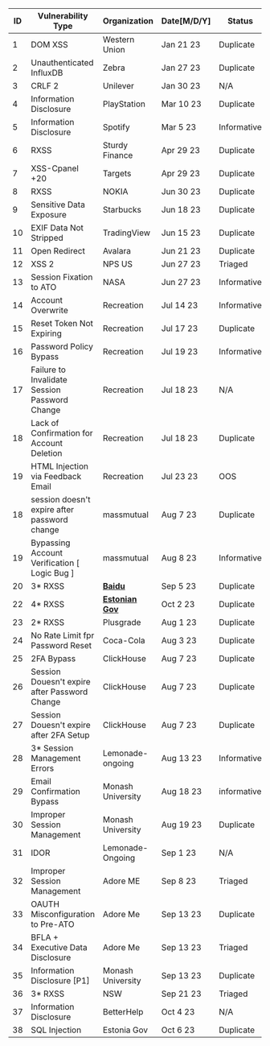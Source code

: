 | ID  | Vulnerability Type                              | Organization             | Date[M/D/Y] | Status         |
| --- | ----------------------------------------------- | -------------------------| ----------  | ---------------|
| 1   | DOM XSS                                         | Western Union            | Jan 21 23   | Duplicate      |
| 2   | Unauthenticated InfluxDB                        | Zebra                    | Jan 27 23   | Duplicate      |
| 3   | CRLF 2                                          | Unilever                 | Jan 30 23   | N/A            |
| 4   | Information Disclosure                          | PlayStation              | Mar 10 23   | Duplicate      |
| 5   | Information Disclosure                          | Spotify                  | Mar 5  23   | Informative    |
| 6   | RXSS                                            | Sturdy Finance           | Apr 29 23   | Duplicate      |
| 7   | XSS-Cpanel +20                                  | Targets                  | Apr 29 23   | Duplicate      |
| 8   | RXSS                                            | NOKIA                    | Jun 30 23   | Duplicate      |
| 9   | Sensitive Data Exposure                         | Starbucks                | Jun 18 23   | Duplicate      |
| 10  | EXIF Data Not Stripped                          | TradingView              | Jun 15 23   | Duplicate      |
| 11  | Open Redirect                                   | Avalara                  | Jun 21 23   | Duplicate      |
| 12  | XSS 2                                           | NPS US                   | Jun 27 23   | Triaged        |
| 13  | Session Fixation to ATO                         | NASA                     | Jun 27 23   | Informative    |
| 14  | Account Overwrite                               | Recreation               | Jul 14 23   | Informative    |
| 15  | Reset Token Not Expiring                        | Recreation               | Jul 17 23   | Duplicate      |
| 16  | Password Policy Bypass                          | Recreation               | Jul 19 23   | Informative    |
| 17  | Failure to Invalidate Session Password Change   | Recreation               | Jul 18 23   | N/A            |
| 18  | Lack of Confirmation for Account Deletion       | Recreation               | Jul 18 23   | Duplicate      |
| 19  | HTML Injection via Feedback Email               | Recreation               | Jul 23 23   | OOS            |
| 18  | session doesn't expire after password change    | massmutual               | Aug 7  23   | Duplicate      |
| 19  | Bypassing Account Verification [ Logic Bug ]    | massmutual               | Aug 8  23   | Informative    |
| 20  | 3* RXSS                                         | [**Baidu**](https://hackerone.com/baidu)                  | Sep 5  23   | Duplicate      |
| 22  | 4* RXSS                                         | [**Estonian Gov**](https://hackerone.com/estonian-gov)           | Oct 2  23   | Duplicate      |
| 23  | 2* RXSS                                         | Plusgrade                | Aug 1  23   | Duplicate      |
| 24  | No Rate Limit fpr Password Reset                | Coca-Cola                | Aug 3  23   | Duplicate      |
| 25  | 2FA Bypass                                      | ClickHouse               | Aug 7  23   | Duplicate      |
| 26  | Session Douesn't expire after Password Change   | ClickHouse               | Aug 7  23   | Duplicate      |
| 27  | Session Douesn't expire after 2FA Setup         | ClickHouse               | Aug 7  23   | Duplicate      |
| 28  | 3* Session Management Errors                    | Lemonade-ongoing         | Aug 13 23   | Informative    |
| 29  | Email Confirmation Bypass                       | Monash University        | Aug 18 23   | informative    |
| 30  | Improper Session Management                     | Monash University        | Aug 19 23   | Duplicate      |
| 31  | IDOR                                            | Lemonade-Ongoing         | Sep 1  23   | N/A            |
| 32  | Improper Session Management                     | Adore ME                 | Sep 8  23   | Triaged        |
| 33  | OAUTH Misconfiguration to Pre-ATO               | Adore Me                 | Sep 13 23   | Duplicate      |
| 34  | BFLA + Executive Data Disclosure                | Adore Me                 | Sep 13 23   | Triaged        |
| 35  | Information Disclosure       [P1]               | Monash University        | Sep 13 23   | Duplicate      |
| 36  | 3* RXSS                                         | NSW                      | Sep 21 23   | Triaged        |
| 37  | Information Disclosure                          | BetterHelp               | Oct 4  23   | N/A            |
| 38  | SQL Injection                                   | Estonia Gov              | Oct 6  23   | Duplicate     | 
